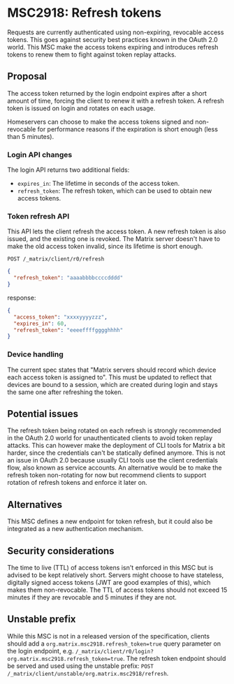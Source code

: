 # MSC2918: Refresh tokens

Requests are currently authenticated using non-expiring, revocable access tokens.
This goes against security best practices known in the OAuth 2.0 world.
This MSC make the access tokens expiring and introduces refresh tokens to renew them to fight against token replay attacks.

## Proposal

The access token returned by the login endpoint expires after a short amount of time, forcing the client to renew it with a refresh token.
A refresh token is issued on login and rotates on each usage.

Homeservers can choose to make the access tokens signed and non-revocable for performance reasons if the expiration is short enough (less than 5 minutes).

### Login API changes

The login API returns two additional fields:

- `expires_in`: The lifetime in seconds of the access token.
- `refresh_token`: The refresh token, which can be used to obtain new access tokens.

### Token refresh API

This API lets the client refresh the access token.
A new refresh token is also issued, and the existing one is revoked.
The Matrix server doesn't have to make the old access token invalid, since its lifetime is short enough.

`POST /_matrix/client/r0/refresh`

```json
{
  "refresh_token": "aaaabbbbccccdddd"
}
```

response:

```json
{
  "access_token": "xxxxyyyyzzz",
  "expires_in": 60,
  "refresh_token": "eeeeffffgggghhhh"
}
```

### Device handling

The current spec states that "Matrix servers should record which device each access token is assigned to".
This must be updated to reflect that devices are bound to a session, which are created during login and stays the same one after refreshing the token.

## Potential issues

The refresh token being rotated on each refresh is strongly recommended in the OAuth 2.0 world for unauthenticated clients to avoid token replay attacks.
This can however make the deployment of CLI tools for Matrix a bit harder, since the credentials can't be statically defined anymore.
This is not an issue in OAuth 2.0 because usually CLI tools use the client credentials flow, also known as service accounts.
An alternative would be to make the refresh token non-rotating for now but recommend clients to support rotation of refresh tokens and enforce it later on.

## Alternatives

This MSC defines a new endpoint for token refresh, but it could also be integrated as a new authentication mechanism.

## Security considerations

The time to live (TTL) of access tokens isn't enforced in this MSC but is advised to be kept relatively short.
Servers might choose to have stateless, digitally signed access tokens (JWT are good examples of this), which makes them non-revocable.
The TTL of access tokens should not exceed 15 minutes if they are revocable and 5 minutes if they are not.

## Unstable prefix

While this MSC is not in a released version of the specification, clients should add a `org.matrix.msc2918.refresh_token=true` query parameter on the login endpoint, e.g. `/_matrix/client/r0/login?org.matrix.msc2918.refresh_token=true`.
The refresh token endpoint should be served and used using the unstable prefix: `POST /_matrix/client/unstable/org.matrix.msc2918/refresh`.

